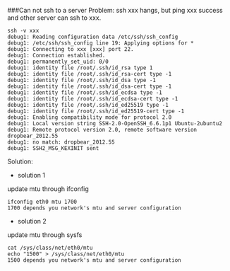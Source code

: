 ###Can not ssh to a server
Problem: ssh xxx hangs, but ping xxx success and other server can ssh to xxx.

    ssh -v xxx
    debug1: Reading configuration data /etc/ssh/ssh_config
    debug1: /etc/ssh/ssh_config line 19: Applying options for *
    debug1: Connecting to xxx [xxx] port 22.
    debug1: Connection established.
    debug1: permanently_set_uid: 0/0
    debug1: identity file /root/.ssh/id_rsa type 1
    debug1: identity file /root/.ssh/id_rsa-cert type -1
    debug1: identity file /root/.ssh/id_dsa type -1
    debug1: identity file /root/.ssh/id_dsa-cert type -1
    debug1: identity file /root/.ssh/id_ecdsa type -1
    debug1: identity file /root/.ssh/id_ecdsa-cert type -1
    debug1: identity file /root/.ssh/id_ed25519 type -1
    debug1: identity file /root/.ssh/id_ed25519-cert type -1
    debug1: Enabling compatibility mode for protocol 2.0
    debug1: Local version string SSH-2.0-OpenSSH_6.6.1p1 Ubuntu-2ubuntu2
    debug1: Remote protocol version 2.0, remote software version dropbear_2012.55
    debug1: no match: dropbear_2012.55
    debug1: SSH2_MSG_KEXINIT sent
    
Solution:
- solution 1

update mtu through ifconfig

    ifconfig eth0 mtu 1700
    1700 depends you network's mtu and server configuration
    
- solution 2

update mtu through sysfs

    cat /sys/class/net/eth0/mtu
    echo "1500" > /sys/class/net/eth0/mtu
    1500 depends you network's mtu and server configuration
